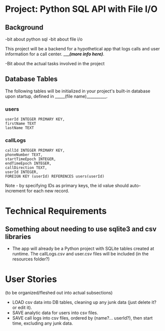 # Project: Python SQL API with File I/O

## Background 

-bit about python sql
-bit about file i/o

This project will be a backend for a hypothetical app that logs calls and user information for a call center. ______(more info here)___.

-Bit about the actual tasks involved in the project

## Database Tables 

The following tables will be initialized in your project's built-in database upon startup, defined in _____(file name)__________.

### users
```
userId INTEGER PRIMARY KEY,
firstName TEXT
lastName TEXT
```

### callLogs
```
callId INTEGER PRIMARY KEY,
phoneNumber TEXT,
startTimeEpoch INTEGER,
endTimeEpoch INTEGER,
callDirection TEXT,
userId INTEGER,
FOREIGN KEY (userId) REFERENCES users(userId)
```

Note - by specifying IDs as primary keys, the id value should auto-increment for each new record.

# Technical Requirements

## Something about needing to use sqlite3 and csv libraries

- The app will already be a Python project with SQLite tables created at runtime. The callLogs.csv and user.csv files will be included (in the resources folder?) 


# User Stories

(to be organized/fleshed out into actual subsections)

- LOAD csv data into DB tables, cleaning up any junk data (just delete it? or edit it).
- SAVE analytic data for users into csv files.
- SAVE call logs into csv files, ordered by (name?... userId?), then start time, excluding any junk data. 



